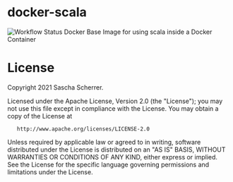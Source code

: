 # docker-scala
![Workflow Status](https://github.com/saschascherrer/docker-scala/actions/workflows/scala-image.yml/badge.svg)
Docker Base Image for using scala inside a Docker Container

# License
   Copyright 2021 Sascha Scherrer.

   Licensed under the Apache License, Version 2.0 (the "License");
   you may not use this file except in compliance with the License.
   You may obtain a copy of the License at

       http://www.apache.org/licenses/LICENSE-2.0

   Unless required by applicable law or agreed to in writing, software
   distributed under the License is distributed on an "AS IS" BASIS,
   WITHOUT WARRANTIES OR CONDITIONS OF ANY KIND, either express or implied.
   See the License for the specific language governing permissions and
   limitations under the License.


